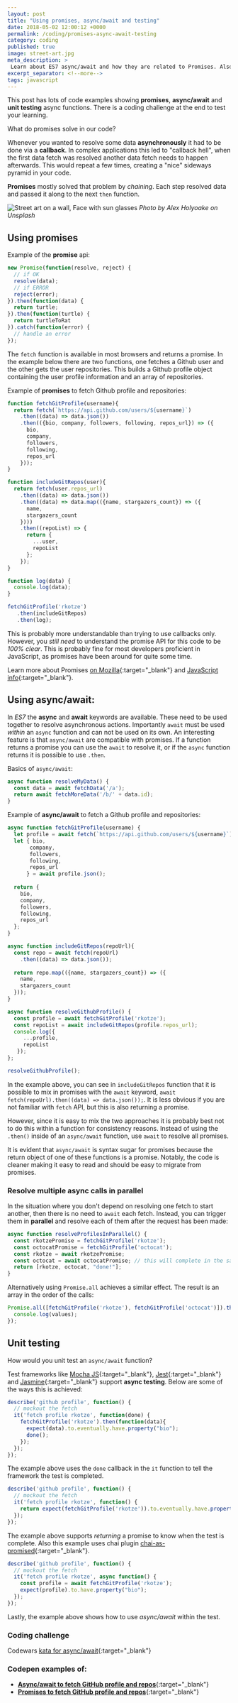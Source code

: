 ```yaml
---
layout: post
title: "Using promises, async/await and testing"
date: 2018-05-02 12:00:12 +0000
permalink: /coding/promises-async-await-testing
category: coding
published: true
image: street-art.jpg
meta_description: >
 Learn about ES7 async/await and how they are related to Promises. Also how to unit test async code. 
excerpt_separator: <!--more-->
tags: javascript
---
```


This post has lots of code examples showing **promises**, **async/await** and **unit testing** async functions. There is a coding challenge at the end to test your learning.

What do promises solve in our code?

Whenever you wanted to resolve some data **asynchronously** it had to be done via a **callback**. In complex applications this led to "callback hell", when the first data fetch was resolved another data fetch needs to happen afterwards. This would repeat a few times, creating a "nice" sideways pyramid in your code.

**Promises** mostly solved that problem by _chaining_. Each step resolved data and passed it along to the next `then` function.

<!--more-->

![Street art on a wall, Face with sun glasses](/images/street-art.jpg)
_Photo by Alex Holyoake on Unsplash_

## Using promises

Example of the **promise** api:

```javascript
new Promise(function(resolve, reject) {
  // if OK
  resolve(data);
  // if ERROR
  reject(error);
}).then(function(data) {
  return turtle;
}).then(function(turtle) {
  return turtleToRat
}).catch(function(error) {
  // handle an error
});
```

The `fetch` function is available in most browsers and returns a promise. In the example below there are two functions, one fetches a Github user and the other gets the user repositories. This builds a Github profile object containing the user profile information and an array of repositories.

Example of **promises** to fetch Github profile and repositories:

```javascript
function fetchGitProfile(username){
  return fetch(`https://api.github.com/users/${username}`)
    .then((data) => data.json())
    .then(({bio, company, followers, following, repos_url}) => ({
      bio,
      company,
      followers,
      following,
      repos_url
    }));
}

function includeGitRepos(user){
  return fetch(user.repos_url)
    .then((data) => data.json())
    .then((data) => data.map(({name, stargazers_count}) => ({
      name,
      stargazers_count
    })))
    .then((repoList) => {
      return {
        ...user,
        repoList
      };
    });
}

function log(data) { 
  console.log(data);
}

fetchGitProfile('rkotze')
   .then(includeGitRepos)
   .then(log);
```

This is probably more understandable than trying to use callbacks only. However, you _still need_ to understand the promise API for this code to be _100% clear_. This is probably fine for most developers proficient in JavaScript, as promises have been around for quite some time.

Learn more about Promises [on Mozilla](https://developer.mozilla.org/en-US/docs/Web/JavaScript/Reference/Global_Objects/Promise){:target="\_blank"} and [JavaScript info](https://javascript.info/promise-chaining){:target="\_blank"}.

## Using **async/await**:

In _ES7_ the **async** and **await** keywords are available. These need to be used together to resolve asynchronous actions. Importantly `await` must be used _within_ an `async` function and can not be used on its own. An interesting feature is that `async/await` are compatible with promises. If a function returns a promise you can use the `await` to resolve it, or if the `async` function returns it is possible to use `.then`.

Basics of `async/await`:

```javascript
async function resolveMyData() {
  const data = await fetchData('/a');
  return await fetchMoreData('/b/' + data.id);
}
```

Example of **async/await** to fetch a Github profile and repositories:

```javascript
async function fetchGitProfile(username) {
  let profile = await fetch(`https://api.github.com/users/${username}`);
  let { bio, 
       company, 
       followers, 
       following, 
       repos_url 
      } = await profile.json();
  
  return {
    bio,
    company,
    followers,
    following,
    repos_url
  };
}

async function includeGitRepos(repoUrl){
  const repo = await fetch(repoUrl)
    .then((data) => data.json());
  
  return repo.map(({name, stargazers_count}) => ({
    name,
    stargazers_count
  }));
}

async function resolveGithubProfile() {
  const profile = await fetchGitProfile('rkotze');
  const repoList = await includeGitRepos(profile.repos_url);
  console.log({
     ...profile,
     repoList
   });
};

resolveGithubProfile();
```

In the example above, you can see in `includeGitRepos` function that it is possible to mix in promises with the `await` keyword, `await fetch(repoUrl).then((data) => data.json());`. It is less obvious if you are not familiar with `fetch` API, but this is also returning a promise. 

However, since it is easy to mix the two approaches it is probably best not to do this within a function for consistency reasons. Instead of using the `.then()` inside of an `async/await` function, use `await` to resolve all promises.

It is evident that `async/await` is syntax sugar for promises because the return object of one of these functions is a promise. Notably, the code is cleaner making it easy to read and should be easy to migrate from promises.

### Resolve multiple async calls in parallel

In the situation where you don't depend on resolving one fetch to start another, then there is no need to `await` each fetch. Instead, you can trigger them in **parallel** and resolve each of them after the request has been made:

```javascript
async function resolveProfilesInParallel() {
  const rkotzePromise = fetchGitProfile('rkotze');
  const octocatPromise = fetchGitProfile('octocat'); 
  const rkotze = await rkotzePromise;
  const octocat = await octocatPromise; // this will complete in the same time as rkotzePromise.
  return [rkotze, octocat, "done!"];
}
```

Alternatively using `Promise.all` achieves a similar effect. The result is an array in the order of the calls:

```javascript
Promise.all([fetchGitProfile('rkotze'), fetchGitProfile('octocat')]).then(function(values) {
  console.log(values);
});
```

## Unit testing

How would you unit test an `async/await` function?

Test frameworks like [Mocha JS](https://mochajs.org/){:target="\_blank"}, [Jest](https://facebook.github.io/jest/){:target="\_blank"} and [Jasmine](https://jasmine.github.io/){:target="\_blank"} support **async testing**. Below are some of the ways this is achieved:

```javascript
describe('github profile', function() {
  // mockout the fetch
  it('fetch profile rkotze', function(done) {
    fetchGitProfile('rkotze').then(function(data){
      expect(data).to.eventually.have.property("bio");
      done();
    });
  });
});
```

The example above uses the `done` callback in the `it` function to tell the framework the test is completed.

```javascript
describe('github profile', function() {
  // mockout the fetch
  it('fetch profile rkotze', function() {
    return expect(fetchGitProfile('rkotze')).to.eventually.have.property("bio");
  });
});
```

The example above supports _returning_ a promise to know when the test is complete. Also this example uses chai plugin [chai-as-promised](https://github.com/domenic/chai-as-promised){:target="\_blank"}.

```javascript
describe('github profile', function() {
  // mockout the fetch
  it('fetch profile rkotze', async function() {
    const profile = await fetchGitProfile('rkotze');
    expect(profile).to.have.property("bio");
  });
});
```

Lastly, the example above shows how to use _async/await_ within the test.

### Coding challenge

Codewars [kata for async/await](https://www.codewars.com/kata/jokes-youve-been-awaiting-for-dot-dot-dot-promise/javascript){:target="\_blank"}

### Codepen examples of:

- [**Async/await to fetch GitHub profile and repos**](https://codepen.io/rkotze/pen/jxVejY){:target="\_blank"}
- [**Promises to fetch GitHub profile and repos**](https://codepen.io/rkotze/pen/WJoXVP){:target="\_blank"}
